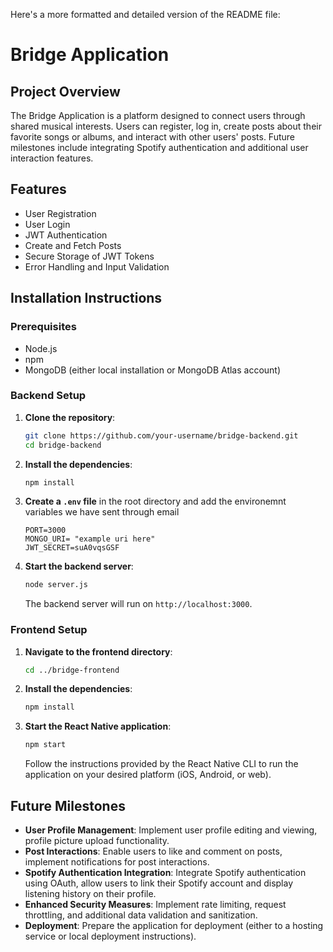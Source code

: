 Here's a more formatted and detailed version of the README file:

# Bridge Application

## Project Overview

The Bridge Application is a platform designed to connect users through shared musical interests. Users can register, log in, create posts about their favorite songs or albums, and interact with other users' posts. Future milestones include integrating Spotify authentication and additional user interaction features.

## Features

- User Registration
- User Login
- JWT Authentication
- Create and Fetch Posts
- Secure Storage of JWT Tokens
- Error Handling and Input Validation

## Installation Instructions

### Prerequisites

- Node.js
- npm
- MongoDB (either local installation or MongoDB Atlas account)

### Backend Setup

1. **Clone the repository**:

   ```sh
   git clone https://github.com/your-username/bridge-backend.git
   cd bridge-backend
   ```

2. **Install the dependencies**:

   ```sh
   npm install
   ```

3. **Create a `.env` file** in the root directory and add the environemnt variables we have sent through email

   ```plaintext
   PORT=3000
   MONGO_URI= "example uri here"
   JWT_SECRET=suA0vqsGSF
   ```

4. **Start the backend server**:

   ```sh
   node server.js
   ```

   The backend server will run on `http://localhost:3000`.

### Frontend Setup

1. **Navigate to the frontend directory**:

   ```sh
   cd ../bridge-frontend
   ```

2. **Install the dependencies**:

   ```sh
   npm install
   ```

3. **Start the React Native application**:

   ```sh
   npm start
   ```

   Follow the instructions provided by the React Native CLI to run the application on your desired platform (iOS, Android, or web).

## Future Milestones

- **User Profile Management**: Implement user profile editing and viewing, profile picture upload functionality.
- **Post Interactions**: Enable users to like and comment on posts, implement notifications for post interactions.
- **Spotify Authentication Integration**: Integrate Spotify authentication using OAuth, allow users to link their Spotify account and display listening history on their profile.
- **Enhanced Security Measures**: Implement rate limiting, request throttling, and additional data validation and sanitization.
- **Deployment**: Prepare the application for deployment (either to a hosting service or local deployment instructions).

